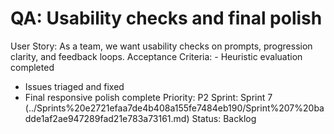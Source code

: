 # QA: Usability checks and final polish

User Story: As a team, we want usability checks on prompts, progression clarity, and feedback loops.
Acceptance Criteria: - Heuristic evaluation completed
- Issues triaged and fixed
- Final responsive polish complete
Priority: P2
Sprint: Sprint 7 (../Sprints%20e2721efaa7de4b408a155fe7484eb190/Sprint%207%20badde1af2ae947289fad21e783a73161.md)
Status: Backlog